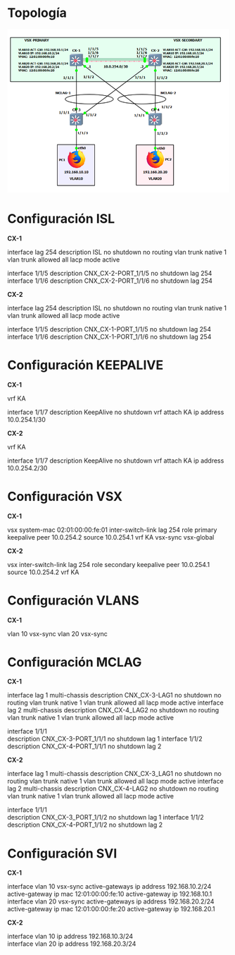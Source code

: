 Topología
=========

![](image.png)

Configuración ISL
=================

**CX-1**

interface lag 254
    description ISL
    no shutdown
    no routing
    vlan trunk native 1
    vlan trunk allowed all
    lacp mode active

interface 1/1/5
    description CNX_CX-2-PORT_1/1/5
    no shutdown
    lag 254
interface 1/1/6
    description CNX_CX-2-PORT_1/1/6
    no shutdown
    lag 254

**CX-2**

interface lag 254
    description ISL
    no shutdown
    no routing
    vlan trunk native 1
    vlan trunk allowed all
    lacp mode active

interface 1/1/5
    description CNX_CX-1-PORT_1/1/5
    no shutdown
    lag 254
interface 1/1/6
    description CNX_CX-1-PORT_1/1/6
    no shutdown
    lag 254    

Configuración KEEPALIVE
=======================

**CX-1**

vrf KA

interface 1/1/7
    description KeepAlive
    no shutdown
    vrf attach KA
    ip address 10.0.254.1/30

**CX-2**

vrf KA

interface 1/1/7
    description KeepAlive
    no shutdown
    vrf attach KA
    ip address 10.0.254.2/30

Configuración VSX
=================

**CX-1**

vsx
    system-mac 02:01:00:00:fe:01
    inter-switch-link lag 254
    role primary
    keepalive peer 10.0.254.2 source 10.0.254.1 vrf KA
    vsx-sync vsx-global

**CX-2**

vsx
    inter-switch-link lag 254
    role secondary
    keepalive peer 10.0.254.1 source 10.0.254.2 vrf KA  

Configuración VLANS
===================

**CX-1**

vlan 10
    vsx-sync
vlan 20
    vsx-sync

Configuración MCLAG
===================

**CX-1**

interface lag 1 multi-chassis
    description CNX_CX-3-LAG1
    no shutdown
    no routing
    vlan trunk native 1
    vlan trunk allowed all
    lacp mode active
interface lag 2 multi-chassis
    description CNX_CX-4_LAG2
    no shutdown
    no routing
    vlan trunk native 1
    vlan trunk allowed all
    lacp mode active

interface 1/1/1                                                
    description CNX_CX-3-PORT_1/1/1
    no shutdown
    lag 1
interface 1/1/2
    description CNX_CX-4-PORT_1/1/1
    no shutdown
    lag 2

**CX-2**

interface lag 1 multi-chassis
    description CNX_CX-3_LAG1
    no shutdown
    no routing
    vlan trunk native 1
    vlan trunk allowed all
    lacp mode active
interface lag 2 multi-chassis
    description CNX_CX-4-LAG2
    no shutdown
    no routing
    vlan trunk native 1
    vlan trunk allowed all
    lacp mode active

interface 1/1/1                                                
    description CNX_CX-3_PORT_1/1/2
    no shutdown
    lag 1
interface 1/1/2
    description CNX_CX-4-PORT_1/1/2
    no shutdown
    lag 2

Configuración SVI
=================

**CX-1**

interface vlan 10
    vsx-sync active-gateways
    ip address 192.168.10.2/24                                 
    active-gateway ip mac 12:01:00:00:fe:10
    active-gateway ip 192.168.10.1
interface vlan 20
    vsx-sync active-gateways
    ip address 192.168.20.2/24
    active-gateway ip mac 12:01:00:00:fe:20
    active-gateway ip 192.168.20.1

**CX-2**

interface vlan 10
    ip address 192.168.10.3/24                                 
interface vlan 20
    ip address 192.168.20.3/24
